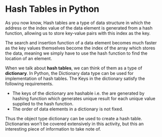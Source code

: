
# Hash Tables in Python

As you now know, Hash tables are a type of data structure in which the address or the index value of the data element is generated from a hash function, allowing us to store key-value pairs with this index as the key. 

The search and insertion function of a data element becomes much faster as the key values themselves become the index of the array which stores the data, meaning we simply have to use the hash function to find the location of an element.

When we talk about **hash tables**, we can think of them as a type of **dictionary**. In Python, the Dictionary data type can be used for implementation of hash tables. The Keys in the dictionary satisfy the following requirements.

- The keys of the dictionary are hashable i.e. the are generated by hashing function which generates unique result for each unique value supplied to the hash function.
- The order of data elements in a dictionary is not fixed.

Thus the object type dictionary can be used to create a hash table. 
Dictionaries won't be covered extensively in this activity, but this an interesting piece of information to take note of. 
